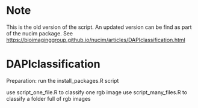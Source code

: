 # Note

This is the old version of the script. An updated version can be find as part of the nucim package. See https://bioimaginggroup.github.io/nucim/articles/DAPIclassification.html

# DAPIclassification

Preparation: run the install_packages.R script

use script_one_file.R to classify one rgb image
use script_many_files.R to classify a folder full of rgb images

